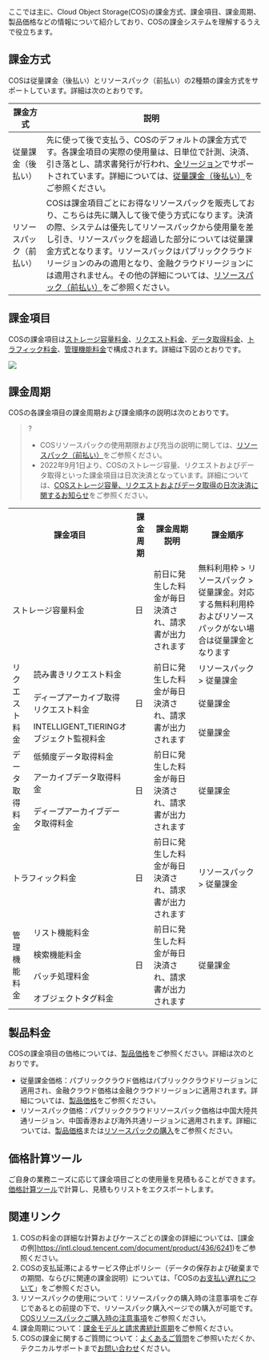 ここでは主に、Cloud Object Storage(COS)の課金方式、課金項目、課金周期、製品価格などの情報について紹介しており、COSの課金システムを理解するうえで役立ちます。

## 課金方式

COSは従量課金（後払い）とリソースパック（前払い）の2種類の課金方式をサポートしています。詳細は次のとおりです。

| 課金方式                                                     | 説明                                                         |
| ------------------------------------------------------------ | ------------------------------------------------------------ |
| 従量課金（後払い） | 先に使って後で支払う、COSのデフォルトの課金方式です。各課金項目の実際の使用量は、日単位で計測、決済、引き落とし、請求書発行が行われ、[全リージョン](https://intl.cloud.tencent.com/document/product/436/6224)でサポートされています。詳細については、[従量課金（後払い）](https://intl.cloud.tencent.com/document/product/436/32534)をご参照ください。 |
| リソースパック（前払い） | COSは課金項目ごとにお得なリソースパックを販売しており、こちらは先に購入して後で使う方式になります。決済の際、システムは優先してリソースパックから使用量を差し引き、リソースパックを超過した部分については従量課金方式となります。リソースパックはパブリッククラウドリージョンのみの適用となり、金融クラウドリージョンには適用されません。その他の詳細については、[リソースパック（前払い）](https://www.tencentcloud.com/document/product/436/54353)をご参照ください。 |



## 課金項目

COSの課金項目は[ストレージ容量料金](https://intl.cloud.tencent.com/document/product/436/40099)、[リクエスト料金](https://intl.cloud.tencent.com/document/product/436/40100)、[データ取得料金](https://intl.cloud.tencent.com/document/product/436/40097)、[トラフィック料金](https://intl.cloud.tencent.com/document/product/436/33776)、[管理機能料金](https://intl.cloud.tencent.com/document/product/436/40098)で構成されます。詳細は下図のとおりです。



![](https://qcloudimg.tencent-cloud.cn/raw/f122045a434978ab26cb7c276723fc9d.png)


## 課金周期

COSの各課金項目の課金周期および課金順序の説明は次のとおりです。

> ?
>- COSリソースパックの使用期限および充当の説明に関しては、[リソースパック（前払い）](https://www.tencentcloud.com/document/product/436/54353)をご参照ください。
>- 2022年9月1日より、COSのストレージ容量、リクエストおよびデータ取得といった課金項目は日次決済となっています。詳細については、[COSストレージ容量、リクエストおよびデータ取得の日次決済に関するお知らせ](https://intl.cloud.tencent.com/document/product/436/47593)をご参照ください。

<table>
   <tr>
      <th colspan=2>課金項目</td>
      <th>課金周期</td>
      <th>課金周期説明</td>
      <th>課金順序</td>
   </tr>
   <tr>
      <td colspan=2>ストレージ容量料金</td>
      <td>日</td>
      <td rowspan=1>前日に発生した料金が毎日決済され、請求書が出力されます</td>
      <td>無料利用枠 > リソースパック > 従量課金。対応する無料利用枠およびリソースパックがない場合は従量課金となります</td>
   </tr>
   <tr>
      <td rowspan=3>リクエスト料金</td>
      <td colspan=1>読み書きリクエスト料金</td>
      <td rowspan=3>日</td>
      <td rowspan=3>前日に発生した料金が毎日決済され、請求書が出力されます</td>
      <td>リソースパック > 従量課金</td>
   </tr>
   <tr>
      <td colspan=1>ディープアーカイブ取得リクエスト料金</td>
      <td>従量課金</td>
   </tr>
   <tr>
      <td colspan=1>INTELLIGENT_TIERINGオブジェクト監視料金</td>
      <td>従量課金</td>
   </tr>
   <tr>
      <td rowspan=3>データ取得料金</td>
      <td colspan=1>低頻度データ取得料金</td>
      <td rowspan=3>日</td>
      <td rowspan=3>前日に発生した料金が毎日決済され、請求書が出力されます</td>
      <td rowspan=3>従量課金</td>
   </tr>
   <tr>
      <td colspan=1>アーカイブデータ取得料金</td>
   </tr>
   <tr>
      <td colspan=1>ディープアーカイブデータ取得料金</td>
   </tr>
   <tr>
      <td colspan=2>トラフィック料金</td>
      <td>日</td>
      <td>前日に発生した料金が毎日決済され、請求書が出力されます</td>
      <td>リソースパック > 従量課金</td>
   </tr>
   <tr>
      <td rowspan=4>管理機能料金</td>
      <td colspan=1>リスト機能料金</td>
      <td rowspan=4>日</td>
      <td rowspan=4>前日に発生した料金が毎日決済され、請求書が出力されます</td>
      <td rowspan=4>従量課金</td>
   </tr>
   <tr>
      <td colspan=1>検索機能料金</td>
   </tr>
   <tr>
      <td colspan=1>バッチ処理料金</td>
   </tr>
   <tr>
      <td colspan=1>オブジェクトタグ料金</td>
   </tr>
</table>


## 製品料金

COSの課金項目の価格については、[製品価格](https://buy.intl.cloud.tencent.com/price/cos?lang=en&pg=)をご参照ください。詳細は次のとおりです。
- 従量課金価格：パブリッククラウド価格はパブリッククラウドリージョンに適用され、金融クラウド価格は金融クラウドリージョンに適用されます。詳細については、[製品価格](https://buy.intl.cloud.tencent.com/price/cos?lang=en&pg=)をご参照ください。
- リソースパック価格：パブリッククラウドリソースパック価格は中国大陸共通リージョン、中国香港および海外共通リージョンに適用されます。詳細については、[製品価格](https://buy.intl.cloud.tencent.com/price/cos?lang=en&pg=)または[リソースパックの購入](https://buy.intl.cloud.tencent.com/price/cos?lang=en&pg=)をご参照ください。


## 価格計算ツール

ご自身の業務ニーズに応じて課金項目ごとの使用量を見積もることができます。[価格計算ツール](https://buy.intl.cloud.tencent.com/price/cos?lang=en&pg=)で計算し、見積もりリストをエクスポートします。

## 関連リンク


1. COSの料金の詳細な計算およびケースごとの課金の詳細については、[課金の例]https://intl.cloud.tencent.com/document/product/436/6241)をご参照ください。
2. COSの支払延滞によるサービス停止ポリシー（データの保存および破棄までの期間、ならびに関連の課金説明）については、「COSの[お支払い遅れについて](https://intl.cloud.tencent.com/document/product/436/10044)」をご参照ください。
3. リソースパックの使用について：リソースパックの購入時の注意事項をご存じであるとの前提の下で、リソースパック購入ページでの購入が可能です。[COSリソースパックご購入時の注意事項](https://www.tencentcloud.com/document/product/436/54353)をご参照ください。
4. 課金周期について：[課金モデルと請求書統計周期](https://www.tencentcloud.com/document/product/555/7430?lang=en&pg=)をご参照ください。
5. COSの課金に関するご質問について：[よくあるご質問](https://intl.cloud.tencent.com/document/product/436/32532)をご参照いただくか、テクニカルサポートまで[お問い合わせ](https://www.tencentcloud.com/contact-us)ください。

